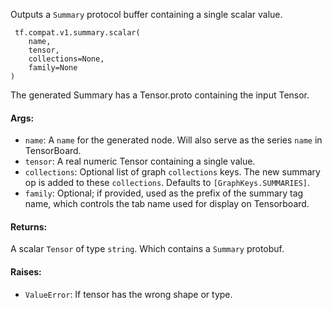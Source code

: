 Outputs a `Summary` protocol buffer containing a single scalar value.

```
 tf.compat.v1.summary.scalar(
    name,
    tensor,
    collections=None,
    family=None
)
```
The generated Summary has a Tensor.proto containing the input Tensor.
#### Args:
- `name`: A `name` for the generated node. Will also serve as the series `name` in TensorBoard.
- `tensor`: A real numeric Tensor containing a single value.
- `collections`: Optional list of graph `collections` keys. The new summary op is added to these `collections`. Defaults to `[GraphKeys.SUMMARIES]`.
- `family`: Optional; if provided, used as the prefix of the summary tag name, which controls the tab name used for display on Tensorboard.
#### Returns:
A scalar `Tensor` of type `string`. Which contains a `Summary` protobuf.
#### Raises:
- `ValueError`: If tensor has the wrong shape or type.
